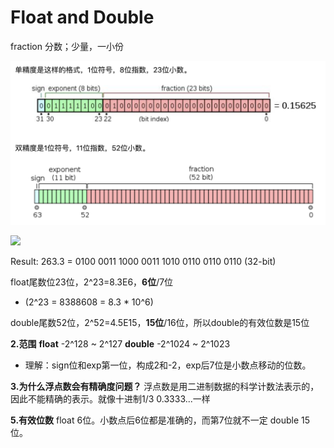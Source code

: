 # Float and Double

fraction 分数；少量，一小份

![](imgs/c0_float.png)

![](/Users/zhangxianyu/JavaNotes/imgs/c01_float.png)

Result: 263.3 = 0100 0011 1000 0011 1010 0110 0110 0110 (32-bit)

float尾数位23位，2^23=8.3E6，**6位**/7位

*  (2^23 = 8388608 = 8.3 * 10^6)

double尾数52位，2^52=4.5E15，**15位**/16位，所以double的有效位数是15位

**2.范围**
**float**  -2^128 ~ 2^127
**double** -2^1024  ~ 2^1023

* 理解：sign位和exp第一位，构成2和-2，exp后7位是小数点移动的位数。

**3.为什么浮点数会有精确度问题？**
浮点数是用二进制数据的科学计数法表示的，因此不能精确的表示。就像十进制1/3 0.3333...一样

**5.有效位数**
float   6位。小数点后6位都是准确的，而第7位就不一定
double 15位。

